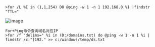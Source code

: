 	>for /L %I in (1,1,254) DO @ping -w 1 -n 1 192.168.0.%I |findstr "TTL="
![image](https://raw.githubusercontent.com/xiaoy-sec/Pentest_Note/master/img/317.png)

	For+Ping命令查询域名对应IP
	>for /f "delims=" %i in (D:/domains.txt) do @ping -w 1 -n 1 %i | findstr /c:"[192." >> c:/windows/temp/ds.txt
